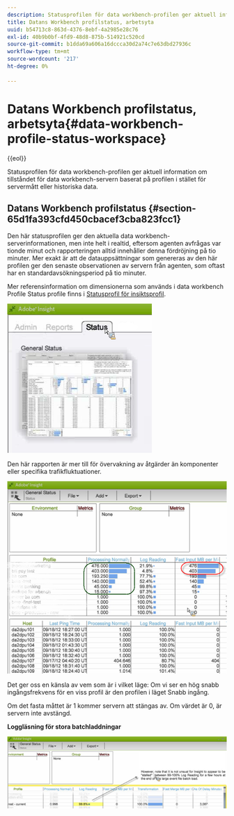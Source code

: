 ```yaml
---
description: Statusprofilen för data workbench-profilen ger aktuell information om tillståndet för data workbench-servern baserat på profilen i stället för servermått eller historiska data.
title: Datans Workbench profilstatus, arbetsyta
uuid: b54713c8-863d-4376-8ebf-4a2985e28c76
exl-id: 40b9b0bf-4fd9-48d8-875b-514921c520cd
source-git-commit: b1dda69a606a16dccca30d2a74c7e63dbd27936c
workflow-type: tm+mt
source-wordcount: '217'
ht-degree: 0%

---
```


# Datans Workbench profilstatus, arbetsyta{#data-workbench-profile-status-workspace}

{{eol}}

Statusprofilen för data workbench-profilen ger aktuell information om tillståndet för data workbench-servern baserat på profilen i stället för servermått eller historiska data.

## Datans Workbench profilstatus {#section-65d1fa393cfd450cbacef3cba823fcc1}

Den här statusprofilen ger den aktuella data workbench-serverinformationen, men inte helt i realtid, eftersom agenten avfrågas var tionde minut och rapporteringen alltid innehåller denna fördröjning på tio minuter. Mer exakt är att de datauppsättningar som genereras av den här profilen ger den senaste observationen av servern från agenten, som oftast har en standardavsökningsperiod på tio minuter.

Mer referensinformation om dimensionerna som används i data workbench Profile Status profile finns i [Statusprofil för insiktsprofil](../../../home/monitoring-installation/monitoring-profiles/monitoring-profile-using.md#concept-d4cd7da41c8a42bab4aea25418264e64).

![](assets/Status_General_Status.png)

Den här rapporten är mer till för övervakning av åtgärder än komponenter eller specifika trafikfluktuationer.

![](assets/Status_General_page.png)

Det ger oss en känsla av vem som är i vilket läge: Om vi ser en hög snabb ingångsfrekvens för en viss profil är den profilen i läget Snabb ingång.

Om det fasta måttet är 1 kommer servern att stängas av. Om värdet är 0, är servern inte avstängd.

**Loggläsning för stora batchladdningar**

![](assets/Status_General_stalled_log.png)
